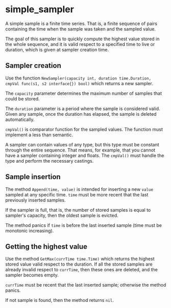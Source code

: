 # simple_sampler

A simple sample is a finite time series. That is, a finite sequence of pairs containing the time when the sample was taken and the sampled value.

The goal of this sampler is to quickly compute the highest value stored in the whole sequence, and it is valid respect to a specified time to live or duration, which is given at sampler creation time.

## Sampler creation

Use the function `NewSampler(capacity int, duration time.Duration, cmpVal func(s1, s2 interface{}) bool)` which returns a new sampler.

The `capacity` parameter determines the maximum number of samples that could be stored.

The `duration` parameter is a period where the sample is considered valid. Given any sample, once the duration has elapsed, the sample is deleted automatically.

`cmpVal()` is comparator function for the sampled values. The function must implement a less than semantic.

A sampler can contain values of any type, but this type must be constant through the entire sequence. That means, for example, that you cannot have a sampler containing integer and floats. The `cmpVal()` must handle the type and perform the necessary castings.

## Sample insertion

The method `Append(time, value)` is intended for inserting a new `value` sampled at any specific time. `time` must be more recent that the last previously inserted samples.

If the sampler is full, that is, the number of stored samples is equal to sampler's capacity, then the oldest sample is evicted.

The method panics if `time` is before the last inserted sample (time must be monotonic increasing).

## Getting the highest value

Use the method `GetMax(currTime time.Time)` which returns the highest stored value valid respect to the duration. If all the stored samples are already invalid respect to `currTime`, then these ones are deleted, and the sampler becomes empty.

`currTime` must be recent that the last inserted sample; otherwise the method panics.

If not sample is found, then the method returns `nil`.
